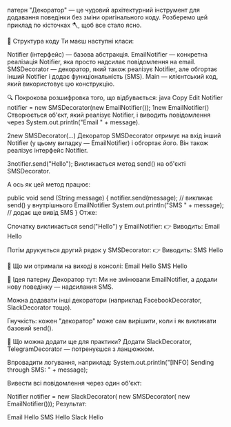 патерн "Декоратор" — це чудовий архітектурний 
інструмент для додавання поведінки без зміни оригінального коду. 
Розберемо цей приклад по кісточках 🪓, щоб все стало ясно.

🔧 Структура коду
Ти маєш наступні класи:

Notifier (інтерфейс) — базова абстракція.
EmailNotifier — конкретна реалізація Notifier, 
яка просто надсилає повідомлення на email.
SMSDecorator — декоратор, який також реалізує Notifier, 
але обгортає інший Notifier і додає функціональність (SMS).
Main — клієнтський код, який використовує цю конструкцію.

🔍 Покрокова розшифровка того, що відбувається:
java
Copy
Edit
Notifier notifier = new SMSDecorator(new EmailNotifier());
1️new EmailNotifier()
Створюється об'єкт, який реалізує Notifier, і виводить 
повідомлення через System.out.println("Email " + message).

2️new SMSDecorator(...)
Декоратор SMSDecorator отримує на вхід інший Notifier 
(у цьому випадку — EmailNotifier) і обгортає його. 
Він також реалізує інтерфейс Notifier.

3️notifier.send("Hello");
Викликається метод send() на об'єкті SMSDecorator.

А ось як цей метод працює:

public void send (String message) {
notifier.send(message); // викликає send() у внутрішнього EmailNotifier
System.out.println("SMS " + message); // додає ще вивід SMS
}
Отже:

Спочатку викликається send("Hello") у EmailNotifier:
👉 Виводить: Email Hello

Потім друкується другий рядок у SMSDecorator:
👉 Виводить: SMS Hello

🧠 Що ми отримали на виході в консолі:
Email  Hello
SMS Hello

🎯 Ідея патерну Декоратор тут:
Ми не змінювали EmailNotifier, а додали нову 
поведінку — надсилання SMS.

Можна додавати інші декоратори (наприклад 
FacebookDecorator, SlackDecorator тощо).

Гнучкість: кожен "декоратор" може сам вирішити, 
коли і як викликати базовий send().

🧪 Що можна додати ще для практики?
Додати SlackDecorator, TelegramDecorator — потренуєшся з ланцюжком.

Впровадити логування, наприклад:
System.out.println("[INFO] Sending through SMS: " + message);

Вивести всі повідомлення через один об'єкт:

Notifier notifier = new SlackDecorator(
new SMSDecorator(
new EmailNotifier()));
Результат:

Email Hello
SMS Hello
Slack Hello
